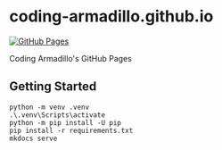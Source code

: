 # coding-armadillo.github.io

[![GitHub Pages](https://github.com/coding-armadillo/coding-armadillo.github.io/actions/workflows/gh-deploy.yml/badge.svg)](https://github.com/coding-armadillo/coding-armadillo.github.io/actions/workflows/gh-deploy.yml)

Coding Armadillo's GitHub Pages

## Getting Started

    python -m venv .venv
    .\.venv\Scripts\activate
    python -m pip install -U pip
    pip install -r requirements.txt
    mkdocs serve

